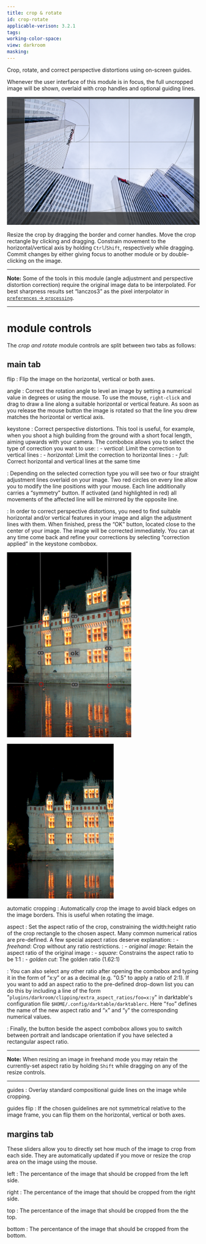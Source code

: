 ```yaml
---
title: crop & rotate
id: crop-rotate
applicable-verison: 3.2.1
tags: 
working-color-space:  
view: darkroom
masking: 
---
```


Crop, rotate, and correct perspective distortions using on-screen guides.

Whenever the user interface of this module is in focus, the full uncropped image will be shown, overlaid with crop handles and optional guiding lines.

![screen controls](./crop-rotate/screen-controls.png#w75)

Resize the crop by dragging the border and corner handles. Move the crop rectangle by clicking and dragging. Constrain movement to the horizontal/vertical axis by holding `Ctrl`/`Shift`, respectively while dragging. Commit changes by either giving focus to another module or by double-clicking on the image.

---

**Note:** Some of the tools in this module (angle adjustment and perspective distortion correction) require the original image data to be interpolated. For best sharpness results set “lanczos3” as the pixel interpolator in [`preferences` -> `processing`](../../preferences-settings/processing.md).

---

# module controls

The _crop and rotate_ module controls are split between two tabs as follows:

## main tab

flip
: Flip the image on the horizontal, vertical or both axes.

angle
: Correct the rotation angle to level an image by setting a numerical value in degrees or using the mouse. To use the mouse, `right-click` and drag to draw a line along a suitable horizontal or vertical feature. As soon as you release the mouse button the image is rotated so that the line you drew matches the horizontal or vertical axis.

keystone
: Correct perspective distortions. This tool is useful, for example, when you shoot a high building from the ground with a short focal length, aiming upwards with your camera. The combobox allows you to select the type of correction you want to use:
: - _vertical_: Limit the correction to vertical lines
: - _horizontal_: Limit the correction to horizontal lines
: - _full_: Correct horizontal and vertical lines at the same time

: Depending on the selected correction type you will see two or four straight adjustment lines overlaid on your image. Two red circles on every line allow you to modify the line positions with your mouse. Each line additionally carries a “symmetry” button. If activated (and highlighted in red) all movements of the affected line will be mirrored by the opposite line.

: In order to correct perspective distortions, you need to find suitable horizontal and/or vertical features in your image and align the adjustment lines with them. When finished, press the “OK” button, located close to the center of your image. The image will be corrected immediately. You can at any time come back and refine your corrections by selecting “correction applied” in the keystone combobox.

![keystone set](./crop-rotate/keystone-set.png#w25) 

![keystone applied](./crop-rotate/keystone-applied.png#w25)

automatic cropping
: Automatically crop the image to avoid black edges on the image borders. This is useful when rotating the image.

aspect
: Set the aspect ratio of the crop, constraining the width:height ratio of the crop rectangle to the chosen aspect. Many common numerical ratios are pre-defined. A few special aspect ratios deserve explanation:
: - _freehand_: Crop without any ratio restrictions. 
: - _original image_: Retain the aspect ratio of the original image
: - _square_: Constrains the aspect ratio to be 1:1
: - _golden cut_: The golden ratio (1.62:1)

: You can also select any other ratio after opening the combobox and typing it in the form of “x:y” or as a decimal (e.g. "0.5" to apply a ratio of 2:1). If you want to add an aspect ratio to the pre-defined drop-down list you can do this by including a line of the form "`plugins/darkroom/clipping/extra_aspect_ratios/foo=x:y`" in darktable's configuration file `$HOME/.config/darktable/darktablerc`. Here “`foo`” defines the name of the new aspect ratio and “`x`” and “`y`” the corresponding numerical values.

: Finally, the button beside the aspect combobox allows you to switch between portrait and landscape orientation if you have selected a rectangular aspect ratio.

---

**Note:** When resizing an image in freehand mode you may retain the currently-set aspect ratio by holding `Shift` while dragging on any of the resize controls.

---

guides
: Overlay standard compositional guide lines on the image while cropping. 

guides flip
: If the chosen guidelines are not symmetrical relative to the image frame, you can flip them on the horizontal, vertical or both axes.

## margins tab

These sliders allow you to directly set how much of the image to crop from each side. They are automatically updated if you move or resize the crop area on the image using the mouse.

left
: The percentance of the image that should be cropped from the left side.

right
: The percentance of the image that should be cropped from the right side.

top
: The percentance of the image that should be cropped from the the top.

bottom
: The percentance of the image that should be cropped from the bottom.

